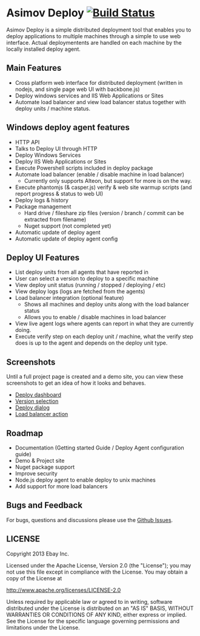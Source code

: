 Asimov Deploy [![Build Status](https://api.travis-ci.org/asimov-deploy/asimov-deploy.png)](https://travis-ci.org/asimov-deploy/asimov-deploy)
=============

Asimov Deploy is a simple distributed deployment tool that enables you to deploy applications to multiple machines through a simple to use web interface. Actual deploymentents are handled on each machine by the locally installed deploy agent.

## Main Features
* Cross platform web interface for distributed deployment (written in nodejs, and single page web UI with backbone.js)
* Deploy windows services and IIS Web Applications or Sites
* Automate load balancer and view load balancer status together with deploy units / machine status.

## Windows deploy agent features
* HTTP API
* Talks to Deploy UI through HTTP
* Deploy Windows Services
* Deploy IIS Web Applications or Sites
* Execute Powershell scripts included in deploy package
* Automate load balancer (enable / disable machine in load balancer)
    * Currently only supports Alteon, but support for more is on the way.
* Execute phantomjs (& casper.js) verify & web site warmup scripts (and report progress & status to web UI)
* Deploy logs & history
* Package management
   * Hard drive / fileshare zip files (version / branch / commit can be extracted from filename)
   * Nuget support (not completed yet)
* Automatic update of deploy agent
* Automatic update of deploy agent config

## Deploy UI Features
* List deploy units from all agents that have reported in
* User can select a version to deploy to a specific machine
* View deploy unit status (running / stopped / deploying / etc)
* View deploy logs (logs are fetched from the agents)
* Load balancer integration (optional feature)
   * Shows all machines and deploy units along with the load balancer status
   * Allows you to enable / disable machines in load balancer
* View live agent logs where agents can report in what they are currently doing.
* Execute verify step on each deploy unit / machine, what the verify step does is up to the agent and depends on the deploy unit type.

## Screenshots
Until a full project page is created and a demo site, you can view these screenshots to get an idea of how it looks and behaves.
* [Deploy dashboard](https://raw.github.com/asimov-deploy/asimov-deploy/gh-pages/images/screenshots/screenshot-1.png)
* [Version selection](https://github.com/asimov-deploy/asimov-deploy/raw/gh-pages/images/screenshots/screenshot-2-select-version.PNG)
* [Deploy dialog](https://github.com/asimov-deploy/asimov-deploy/raw/gh-pages/images/screenshots/screenshot-3-confirm-deploy.PNG)
* [Load balancer action](https://github.com/asimov-deploy/asimov-deploy/raw/gh-pages/images/screenshots/screenshot-4-loadbalancer.PNG)

## Roadmap
* Documentation (Getting started Guide / Deploy Agent configuration guide)
* Demo & Project site
* Nuget package support
* Improve security
* Node.js deploy agent to enable deploy to unix machines
* Add support for more load balancers

## Bugs and Feedback
For bugs, questions and discussions please use the [Github Issues](asimov-deploy/issues).

## LICENSE
Copyright 2013 Ebay Inc.

Licensed under the Apache License, Version 2.0 (the "License");
you may not use this file except in compliance with the License.
You may obtain a copy of the License at

<http://www.apache.org/licenses/LICENSE-2.0>

Unless required by applicable law or agreed to in writing, software
distributed under the License is distributed on an "AS IS" BASIS,
WITHOUT WARRANTIES OR CONDITIONS OF ANY KIND, either express or implied.
See the License for the specific language governing permissions and
limitations under the License.